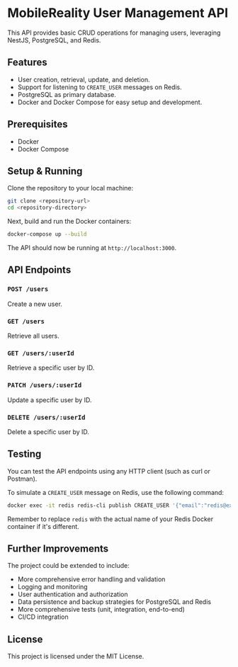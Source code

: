# MobileReality User Management API

This API provides basic CRUD operations for managing users, leveraging NestJS, PostgreSQL, and Redis.

## Features

- User creation, retrieval, update, and deletion.
- Support for listening to `CREATE_USER` messages on Redis.
- PostgreSQL as primary database.
- Docker and Docker Compose for easy setup and development.

## Prerequisites

- Docker
- Docker Compose

## Setup & Running

Clone the repository to your local machine:

```bash
git clone <repository-url>
cd <repository-directory>
```

Next, build and run the Docker containers:

```bash
docker-compose up --build
```

The API should now be running at `http://localhost:3000`.

## API Endpoints

### `POST /users`

Create a new user.

### `GET /users`

Retrieve all users.

### `GET /users/:userId`

Retrieve a specific user by ID.

### `PATCH /users/:userId`

Update a specific user by ID.

### `DELETE /users/:userId`

Delete a specific user by ID.

## Testing

You can test the API endpoints using any HTTP client (such as curl or Postman).

To simulate a `CREATE_USER` message on Redis, use the following command:

```bash
docker exec -it redis redis-cli publish CREATE_USER '{"email":"redis@example.com","firstName":"Redis","lastName":"User"}'
```

Remember to replace `redis` with the actual name of your Redis Docker container if it's different.

## Further Improvements

The project could be extended to include:

- More comprehensive error handling and validation
- Logging and monitoring
- User authentication and authorization
- Data persistence and backup strategies for PostgreSQL and Redis
- More comprehensive tests (unit, integration, end-to-end)
- CI/CD integration

## License

This project is licensed under the MIT License.